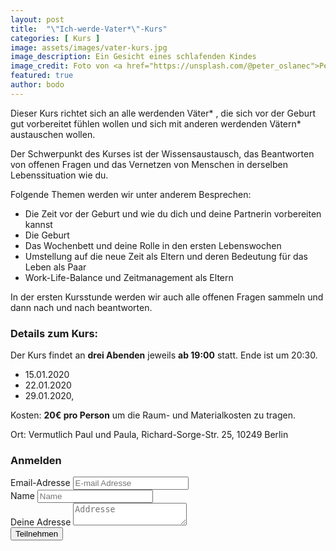 ```yaml
---
layout: post
title:  "\"Ich-werde-Vater*\"-Kurs"
categories: [ Kurs ]
image: assets/images/vater-kurs.jpg
image_description: Ein Gesicht eines schlafenden Kindes
image_credit: Foto von <a href="https://unsplash.com/@peter_oslanec">Peter Oslanec</a>
featured: true
author: bodo
---
```

Dieser Kurs richtet sich an alle werdenden Väter* , die sich vor der Geburt gut vorbereitet fühlen wollen und sich mit anderen werdenden Vätern* austauschen wollen. 

Der Schwerpunkt des Kurses ist der Wissensaustausch, das Beantworten von offenen Fragen und das Vernetzen von Menschen in derselben Lebenssituation wie du.

Folgende Themen werden wir unter anderem Besprechen:

* Die Zeit vor der Geburt und wie du dich und deine Partnerin vorbereiten kannst
* Die Geburt
* Das Wochenbett und deine Rolle in den ersten Lebenswochen
* Umstellung auf die neue Zeit als Eltern und deren Bedeutung für das Leben als Paar
* Work-Life-Balance und Zeitmanagement als Eltern

In der ersten Kursstunde werden wir auch alle offenen Fragen sammeln und dann
nach und nach beantworten.

### Details zum Kurs:

Der Kurs findet an **drei Abenden** jeweils **ab 19:00** statt. Ende ist um 20:30.

* 15.01.2020
* 22.01.2020
* 29.01.2020, 

Kosten: **20€ pro Person** um die Raum- und Materialkosten zu tragen.

Ort: Vermutlich Paul und Paula, Richard-Sorge-Str. 25, 10249 Berlin

### Anmelden

<form action="https://formsubmit.co/{{site.email}}" method="POST">
  <input type="hidden" name="kurs" value="vaterkurs">
  <input type="hidden" name="_replyto">

  <div class="form-group row">
    <div class="col-md-12">
      <label for="email">Email-Adresse</label>
      <input id="email" class="form-control" type="email" name="email" placeholder="E-mail Adresse" required="required">
    </div>
  </div>

  <div class="form-group row">
    <div class="col-md-12">
      <label for="name">Name</label>
      <input id="name" class="form-control" name="name" placeholder="Name" required="required">
    </div>
  </div>

  <div class="form-group row">
    <div class="col-md-12">
      <label for="postal">Deine Adresse</label>
      <textarea id="postal" class="form-control" name="address" placeholder="Addresse" required="required"></textarea>
    </div>
  </div>

  <input class="btn btn-success" type="submit" value="Teilnehmen">

</form>
